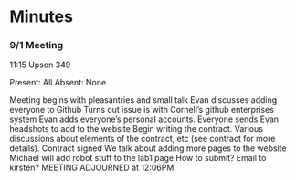 # Minutes

### 9/1 Meeting

11:15 Upson 349

Present: All
Absent: None

Meeting begins with pleasantries and small talk
Evan discusses adding everyone to Github
Turns out issue is with Cornell’s github enterprises system
Evan adds everyone’s personal accounts.
Everyone sends Evan headshots to add to the website
Begin writing the contract.
Various discussions about elements of the contract, etc (see contract for more details).
Contract signed
We talk about adding more pages to the website
Michael will add robot stuff to the lab1 page
How to submit? Email to kirsten?
MEETING ADJOURNED at 12:06PM
